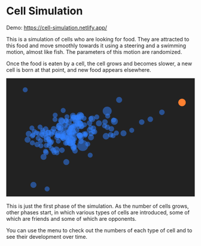 # Cell Simulation

Demo: https://cell-simulation.netlify.app/

This is a simulation of cells who are looking for food. They are attracted to this food and move smoothly towards it using a steering and a swimming motion, almost like fish. The parameters of this motion are randomized.

Once the food is eaten by a cell, the cell grows and becomes slower, a new cell is born at that point, and new food appears elsewhere.

![Screenshot](./public/screenshots/screenshot1.png)

This is just the first phase of the simulation. As the number of cells grows, other phases start, in which various types of cells are introduced, some of which are friends and some of which are opponents.

You can use the menu to check out the numbers of each type of cell and to see their development over time.
